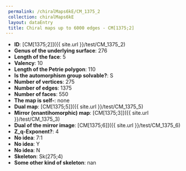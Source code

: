 ```yaml
--- 
 permalink: /chiralMaps6kE/CM_1375_2 
 collection: chiralMaps6kE
 layout: dataEntry
 title: Chiral maps up to 6000 edges - CM[1375;2]
---
```


- **ID**: [CM[1375;2]]({{ site.url }}/test/CM_1375_2)
- **Genus of the underlying surface**: 276
- **Length of the face**: 5
- **Valency**: 10
- **Length of the Petrie polygon**: 110
- **Is the automorphism group solvable?**: S
- **Number of vertices**: 275
- **Number of edges**: 1375
- **Number of faces**: 550
- **The map is self-**: none
- **Dual map**: [CM[1375;5]]({{ site.url }}/test/CM_1375_5)
- **Mirror (enantihomorphic) map**: [CM[1375;3]]({{ site.url }}/test/CM_1375_3)
- **Dual of the mirror image**: [CM[1375;6]]({{ site.url }}/test/CM_1375_6)
- **Z_q-Exponent?**: 4
- **No idea**:  7:1
- **No idea**: Y
- **No idea**: N
- **Skeleton**: Sk(275;4)
- **Some other kind of skeleton**: nan
